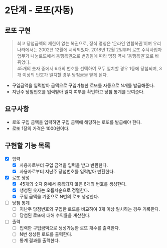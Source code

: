 # 2단계 - 로또(자동)

## 로또 구현
> 최고 당첨금액의 제한이 없는 복권으로, 정식 명칭은 ‘온라인 연합복권’이며 우리나라에서는 2002년 12월에 시작되었다. 
> 2018년 12월 2일부터 로또 수탁사업자 업무가 나눔로또에서 동행복권으로 변경됨에 따라 명칭 역시 '동행복권'으로 바뀌었다.
> <br/>
> 45개의 숫자 중에서 6개의 번호를 선택하여 모두 일치할 경우 1등에 당첨되며, 3개 이상의 번호가 일치할 경우 당첨금을 받게 된다.

- 구입금액을 입력받아 금액으로 구입가능한 로또를 자동으로 N개를 발급해준다.</br>
- 지난주 당첨번호를 입력받아 일치 여부를 확인하고 당첨 통계를 보여준다.

## 요구사항
- 로또 구입 금액을 입력하면 구입 금액에 해당하는 로또를 발급해야 한다.
- 로또 1장의 가격은 1000원이다.

## 구현할 기능 목록
- [x] 입력
    - [x] 사용자로부터 구입 금액을 입력을 받고 반환한다.
    - [x] 사용자로부터 지난주 당첨번호를 입력받아 반환한다.
- [x] 로또 생성
    - [x] 45개의 숫자 중에서 중복되지 않은 6개의 번호를 생성한다.
    - [x] 생성된 숫자는 오름차순으로 정렬한다.
    - [x] 구입 금액을 기준으로 N번의 로또 생성한다.
- [ ] 당첨 통계
  - [ ] 지난주 당첨번호와 구입한 로또를 비교하여 3개 이상 일치하는 경우 기록한다.
  - [ ] 당첨된 로또에 대해 수익률을 계산한다.
- [ ] 출력
  - [ ] 입력한 구입금액으로 생성가능한 로또 개수를 출력한다. 
  - [ ] N번 생성된 로또를 출력한다.
  - [ ] 통계 결과를 출력한다.